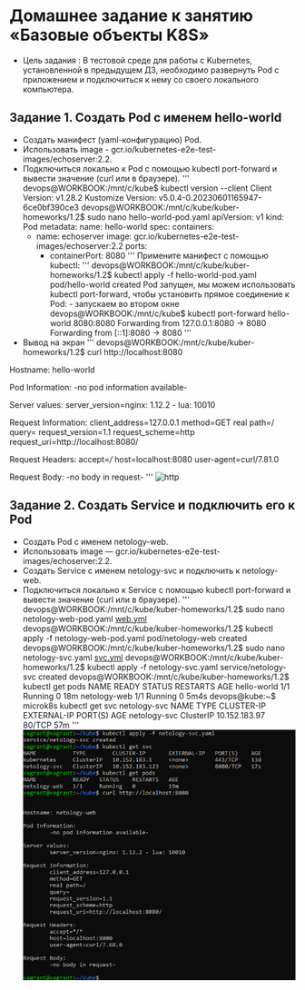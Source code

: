 # Домашнее задание к занятию «Базовые объекты K8S»
- Цель задания : В тестовой среде для работы с Kubernetes, установленной в предыдущем ДЗ, необходимо развернуть Pod с приложением и подключиться к нему со своего локального компьютера.
## Задание 1. Создать Pod с именем hello-world
- Создать манифест (yaml-конфигурацию) Pod.
- Использовать image - gcr.io/kubernetes-e2e-test-images/echoserver:2.2.
- Подключиться локально к Pod с помощью kubectl port-forward и вывести значение (curl или в браузере).
'''
devops@WORKBOOK:/mnt/c/kube$ kubectl version --client
Client Version: v1.28.2
Kustomize Version: v5.0.4-0.20230601165947-6ce0bf390ce3
devops@WORKBOOK:/mnt/c/kube/kuber-homeworks/1.2$ sudo nano hello-world-pod.yaml
apiVersion: v1
kind: Pod
metadata:
  name: hello-world
spec:
  containers:
    - name: echoserver
      image: gcr.io/kubernetes-e2e-test-images/echoserver:2.2
      ports:
        - containerPort: 8080
'''
Примените манифест с помощью kubectl:
'''
devops@WORKBOOK:/mnt/c/kube/kuber-homeworks/1.2$ kubectl apply -f hello-world-pod.yaml
pod/hello-world created
Pod запущен, мы можем использовать kubectl port-forward, чтобы установить прямое соединение к Pod: - запускаем во втором окне
devops@WORKBOOK:/mnt/c/kube$ kubectl port-forward hello-world 8080:8080
Forwarding from 127.0.0.1:8080 -> 8080
Forwarding from [::1]:8080 -> 8080
'''
- Вывод на экран
'''
devops@WORKBOOK:/mnt/c/kube/kuber-homeworks/1.2$ curl http://localhost:8080


Hostname: hello-world

Pod Information:
        -no pod information available-

Server values:
        server_version=nginx: 1.12.2 - lua: 10010

Request Information:
        client_address=127.0.0.1
        method=GET
        real path=/
        query=
        request_version=1.1
        request_scheme=http
        request_uri=http://localhost:8080/

Request Headers:
        accept=*/*
        host=localhost:8080
        user-agent=curl/7.81.0

Request Body:
        -no body in request-
'''
![http]()
## Задание 2. Создать Service и подключить его к Pod
- Создать Pod с именем netology-web.
- Использовать image — gcr.io/kubernetes-e2e-test-images/echoserver:2.2.
- Создать Service с именем netology-svc и подключить к netology-web.
- Подключиться локально к Service с помощью kubectl port-forward и вывести значение (curl или в браузере).
'''
devops@WORKBOOK:/mnt/c/kube/kuber-homeworks/1.2$ sudo nano netology-web-pod.yaml [web.yml](https://github.com/EVolgina/kuber2/blob/main/netology-web-pod)
devops@WORKBOOK:/mnt/c/kube/kuber-homeworks/1.2$ kubectl apply -f netology-web-pod.yaml
pod/netology-web created
devops@WORKBOOK:/mnt/c/kube/kuber-homeworks/1.2$ sudo nano netology-svc.yaml [svc.yml](https://github.com/EVolgina/kuber2/blob/main/netology-svc)
devops@WORKBOOK:/mnt/c/kube/kuber-homeworks/1.2$ kubectl apply -f netology-svc.yaml
service/netology-svc created
devops@WORKBOOK:/mnt/c/kube/kuber-homeworks/1.2$ kubectl get pods
NAME           READY   STATUS    RESTARTS   AGE
hello-world    1/1     Running   0          18m
netology-web   1/1     Running   0          5m4s
devops@kube:~$ microk8s kubectl get svc netology-svc
NAME           TYPE        CLUSTER-IP      EXTERNAL-IP   PORT(S)   AGE
netology-svc   ClusterIP   10.152.183.97   <none>        80/TCP    57m
'''
![http2](https://github.com/EVolgina/kuber2/blob/main/1702.PNG)
